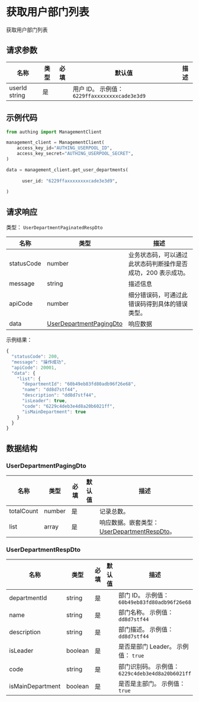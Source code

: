 # 获取用户部门列表

<!--
  警告⚠️：
  不要直接修改该文档，
  https://github.com/Authing/authing-docs-factory
  使用该项目进行生成
-->

获取用户部门列表

## 请求参数

| 名称 | 类型 | 必填 | 默认值 | 描述 |
| ---- | ---- | ---- | ---- | ---- |
| userId  string  | 是 |  | 用户 ID。 示例值： `6229ffaxxxxxxxxcade3e3d9` |


## 示例代码

```py
from authing import ManagementClient

management_client = ManagementClient(
    access_key_id="AUTHING_USERPOOL_ID",
    access_key_secret="AUTHING_USERPOOL_SECRET",
)

data = management_client.get_user_departments(
  
      user_id: "6229ffaxxxxxxxxcade3e3d9",
  
)
```



## 请求响应

类型： `UserDepartmentPaginatedRespDto`

| 名称 | 类型 | 描述 |
| ---- | ---- | ---- |
| statusCode | number | 业务状态码，可以通过此状态码判断操作是否成功，200 表示成功。 |
| message | string | 描述信息 |
| apiCode | number | 细分错误码，可通过此错误码得到具体的错误类型。 |
| data | <a href="#UserDepartmentPagingDto">UserDepartmentPagingDto</a> | 响应数据 |



示例结果：

```js
{
  "statusCode": 200,
  "message": "操作成功",
  "apiCode": 20001,
  "data": {
    "list": {
      "departmentId": "60b49eb83fd80adb96f26e68",
      "name": "dd8d7stf44",
      "description": "dd8d7stf44",
      "isLeader": true,
      "code": "6229c4deb3e4d8a20b6021ff",
      "isMainDepartment": true
    }
  }
}
```

## 数据结构


### <a id="UserDepartmentPagingDto"></a> UserDepartmentPagingDto

| 名称 | 类型 | 必填 |默认值| 描述 |
| ---- |  ---- | ---- | --- | ---- |
| totalCount | number | 是 |  | 记录总数。   |
| list | array | 是 |  | 响应数据。嵌套类型：<a href="#UserDepartmentRespDto">UserDepartmentRespDto</a>。   |


### <a id="UserDepartmentRespDto"></a> UserDepartmentRespDto

| 名称 | 类型 | 必填 |默认值| 描述 |
| ---- |  ---- | ---- | --- | ---- |
| departmentId | string | 是 |  | 部门 ID。 示例值： `60b49eb83fd80adb96f26e68`  |
| name | string | 是 |  | 部门名称。 示例值： `dd8d7stf44`  |
| description | string | 是 |  | 部门描述。 示例值： `dd8d7stf44`  |
| isLeader | boolean | 是 |  | 是否是部门 Leader。 示例值： `true`  |
| code | string | 是 |  | 部门识别码。 示例值： `6229c4deb3e4d8a20b6021ff`  |
| isMainDepartment | boolean | 是 |  | 是否是主部门。 示例值： `true`  |


